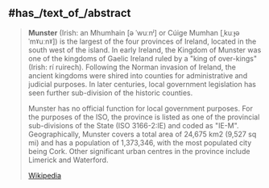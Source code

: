 
## #has_/text_of_/abstract  


> **Munster** (Irish: an Mhumhain [ə ˈwuːnʲ] or Cúige Mumhan [ˌkuːɟə ˈmˠuːnˠ]) is the largest of the four provinces of Ireland, located in the south west of the island. In early Ireland, the Kingdom of Munster was one of the kingdoms of Gaelic Ireland ruled by a "king of over-kings" (Irish: rí ruirech). Following the Norman invasion of Ireland, the ancient kingdoms were shired into counties for administrative and judicial purposes. In later centuries, local government legislation has seen further sub-division of the historic counties.
>
> Munster has no official function for local government purposes. For the purposes of the ISO, the province is listed as one of the provincial sub-divisions of the State (ISO 3166-2:IE) and coded as "IE-M". Geographically, Munster covers a total area of 24,675 km2 (9,527 sq mi) and has a population of 1,373,346, with the most populated city being Cork. Other significant urban centres in the province include Limerick and Waterford.
>
> [Wikipedia](https://en.wikipedia.org/wiki/Munster) 


